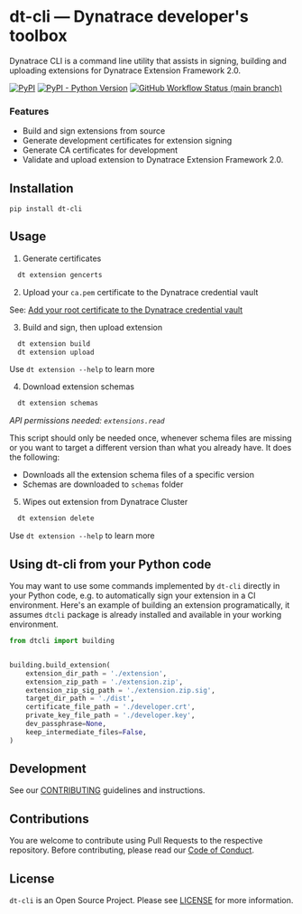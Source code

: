 # dt-cli — Dynatrace developer's toolbox

Dynatrace CLI is a command line utility that assists in signing, building and uploading
extensions for Dynatrace Extension Framework 2.0.

<p>
  <a href="https://pypi.org/project/dt-cli/"><img alt="PyPI" src="https://img.shields.io/pypi/v/dt-cli?color=blue&logo=python&logoColor=white"></a>
  <a href="https://pypi.org/project/dt-cli/"><img alt="PyPI - Python Version" src="https://img.shields.io/pypi/pyversions/dt-cli?logo=python&logoColor=white"></a>
  <a href="https://github.com/dynatrace-oss/dt-cli/actions/workflows/built-test-release.yml"><img alt="GitHub Workflow Status (main branch)" src="https://img.shields.io/github/actions/workflow/status/dynatrace-oss/dt-cli/build-test-release.yml?branch=main&logo=github"></a>
</p>


### Features

* Build and sign extensions from source
* Generate development certificates for extension signing
* Generate CA certificates for development
* Validate and upload extension to Dynatrace Extension Framework 2.0.

## Installation

```shell
pip install dt-cli
```

## Usage

1. Generate certificates
```sh
  dt extension gencerts
```
2. Upload your `ca.pem` certificate to the Dynatrace credential vault

See: [Add your root certificate to the Dynatrace credential vault](https://www.dynatrace.com/support/help/extend-dynatrace/extensions20/sign-extension/#add-your-root-certificate-to-the-dynatrace-credential-vault)

3. Build and sign, then upload extension
```sh
  dt extension build
  dt extension upload
```
Use `dt extension --help` to learn more

4. Download extension schemas
```sh
  dt extension schemas
```
_API permissions needed: `extensions.read`_

This script should only be needed once, whenever schema files are missing or you want to target a different version than what you already have. It does the following:
* Downloads all the extension schema files of a specific version
* Schemas are downloaded to `schemas` folder

5. Wipes out extension from Dynatrace Cluster
```sh
  dt extension delete
```
Use `dt extension --help` to learn more


## Using dt-cli from your Python code

You may want to use some commands implemented by `dt-cli` directly in your Python code, e.g. to automatically sign your extension in a CI environment.
Here's an example of building an extension programatically, it assumes `dtcli` package is already installed and available in your working environment.


```python
from dtcli import building


building.build_extension(
    extension_dir_path = './extension',
    extension_zip_path = './extension.zip',
    extension_zip_sig_path = './extension.zip.sig',
    target_dir_path = './dist',
    certificate_file_path = './developer.crt',
    private_key_file_path = './developer.key',
    dev_passphrase=None,
    keep_intermediate_files=False,
)
```

## Development

See our [CONTRIBUTING](CONTRIBUTING.md) guidelines and instructions.

## Contributions

You are welcome to contribute using Pull Requests to the respective
repository. Before contributing, please read our
[Code of Conduct](https://github.com/dynatrace-oss/dt-cli/blob/main/CODE_OF_CONDUCT.md).

## License

`dt-cli` is an Open Source Project. Please see
[LICENSE](https://github.com/dynatrace-oss/dt-cli/blob/main/LICENSE) for more information.